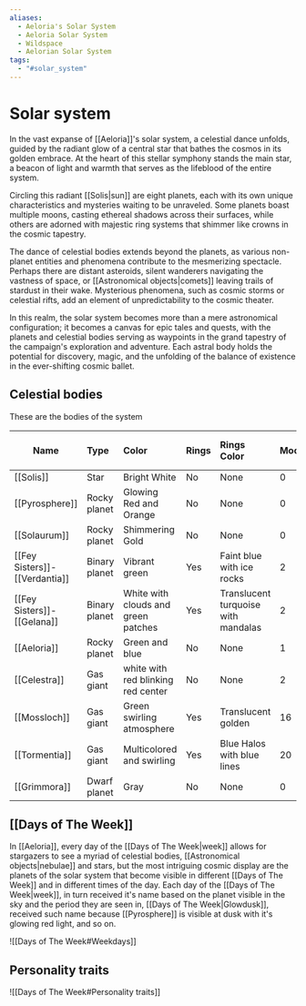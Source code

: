 ```yaml
---
aliases:
  - Aeloria's Solar System
  - Aeloria Solar System
  - Wildspace
  - Aelorian Solar System
tags:
  - "#solar_system"
---
```

# Solar system

In the vast expanse of [[Aeloria]]'s solar system, a celestial dance unfolds, guided by the radiant glow of a central star that bathes the cosmos in its golden embrace. At the heart of this stellar symphony stands the main star, a beacon of light and warmth that serves as the lifeblood of the entire system.

Circling this radiant [[Solis|sun]] are eight planets, each with its own unique characteristics and mysteries waiting to be unraveled. Some planets boast multiple moons, casting ethereal shadows across their surfaces, while others are adorned with majestic ring systems that shimmer like crowns in the cosmic tapestry.

The dance of celestial bodies extends beyond the planets, as various non-planet entities and phenomena contribute to the mesmerizing spectacle. Perhaps there are distant asteroids, silent wanderers navigating the vastness of space, or [[Astronomical objects|comets]] leaving trails of stardust in their wake. Mysterious phenomena, such as cosmic storms or celestial rifts, add an element of unpredictability to the cosmic theater.

In this realm, the solar system becomes more than a mere astronomical configuration; it becomes a canvas for epic tales and quests, with the planets and celestial bodies serving as waypoints in the grand tapestry of the campaign's exploration and adventure. Each astral body holds the potential for discovery, magic, and the unfolding of the balance of existence in the ever-shifting cosmic ballet.

## Celestial bodies 

These are the  bodies of the system

| Name                          | Type          | Color                                | Rings | Rings Color                         | Moons | Moons With Rings |
| ----------------------------- |:------------- |:------------------------------------ | ----- |:----------------------------------- |:----- |:---------------- |
| [[Solis]]                     | Star          | Bright White                         | No    | None                                | 0     | 0                |
| [[Pyrosphere]]                | Rocky planet  | Glowing Red and Orange                       | No    | None                                | 0     | 0                |
| [[Solaurum]]                    | Rocky planet  | Shimmering Gold                              | No    | None                                | 0     | 0                |
| [[Fey Sisters]]-[[Verdantia]] | Binary planet | Vibrant green                        | Yes   | Faint blue with ice rocks           | 2     | 1                |
| [[Fey Sisters]]-[[Gelana]]    | Binary planet | White with clouds  and green patches | Yes   | Translucent turquoise with mandalas | 2     | 0                |
| [[Aeloria]]                   | Rocky planet  | Green and blue                       | No    | None                                | 1     | 0                |
| [[Celestra]]                  | Gas giant     | white with red blinking red center   | No    | None                                | 2     | 1                |
| [[Mossloch]]                | Gas giant     | Green swirling atmosphere            | Yes   | Translucent golden                  | 16    | 2                |
| [[Tormentia]]                 | Gas giant     | Multicolored and swirling            | Yes   | Blue Halos with blue lines          | 20    | 3                |
| [[Grimmora]]                  | Dwarf planet  | Gray                                 | No    | None                                | 0     | 0                |


## [[Days of The Week]]

In [[Aeloria]], every day of the [[Days of The Week|week]] allows for stargazers to see a myriad of celestial bodies, [[Astronomical objects|nebulae]] and stars, but the most intriguing cosmic display are the planets of the solar system that become visible in different [[Days of The Week]] and in different times of the day. Each day of the [[Days of The Week|week]], in turn received it's name based on the planet visible in the sky and the period they are seen in, [[Days of The Week|Glowdusk]], received such name because [[Pyrosphere]] is visible at dusk with it's glowing red light, and so on.

![[Days of The Week#Weekdays]]

## Personality traits

![[Days of The Week#Personality traits]]
